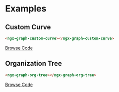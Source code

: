 # Examples

## Custom Curve

```html { playground }
<ngx-graph-custom-curve></ngx-graph-custom-curve>
```

[Browse Code](https://github.com/swimlane/ngx-graph/tree/master/src/docs/demos/components/ngx-graph-custom-curve)

## Organization Tree

```html { playground }
<ngx-graph-org-tree></ngx-graph-org-tree>
```

[Browse Code](https://github.com/swimlane/ngx-graph/tree/master/src/docs/demos/components/ngx-graph-org-tree)

